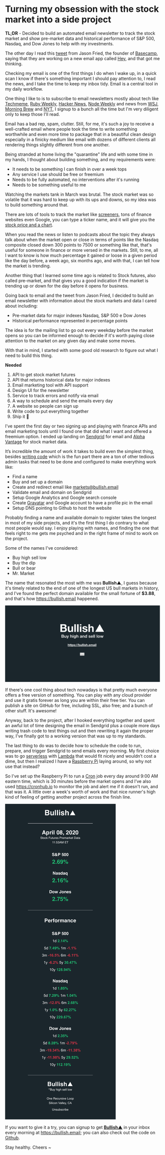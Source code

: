 # Turning my obsession with the stock market into a side project
**TL;DR** - Decided to build an automated email newsletter to track the stock market and show pre-market data and historical performance of S&P 500, Nasdaq, and Dow Jones to help with my investments.

The other day I read this [tweet](https://twitter.com/jasonfried/status/1225455247264550917?s=20) from Jason Fried, the founder of [Basecamp](https://basecamp.com), saying that they are working on a new email app called [Hey](Hey.com), and that got me thinking.

Checking my email is one of the first things I do when I wake up, in a quick scan I know if there's something important I should pay attention to, I read the news, and I take the time to keep my inbox tidy. Email is a central tool in my daily workflow.

One thing I like to is to subscribe to email newsletters mostly about tech like [Techmeme](https://techmeme.com/), [Ruby Weekly](https://rubyweekly.com/),  [Hacker News](https://hackernewsletter.com/), [Node Weekly](https://nodeweekly.com/) and news from [WSJ](https://www.wsj.com/newsletters), [Morning Brew](https://www.morningbrew.com/) and [NYT](https://www.nytimes.com/newsletters), I signup to a bunch all the time but I'm very diligent only to keep those I'll read.

Email has a bad rep, spam, clutter. Still, for me, it's such a joy to receive a well-crafted email where people took the time to write something worthwhile and even more time to package that in a beautiful clean design especially in a finicky medium like email with dozens of different clients all rendering things slightly different from one another.

Being stranded at home living the "quarantine" life and with some time in my hands, I thought about building something, and my requirements were:

* It needs to be something I can finish in over a week tops
* Any service I use should be free or freemium 
* Needs to be fully automated, no interventions after it's running 
*  Needs to be something useful to me

Watching the markets tank in March was brutal. The stock market was so volatile that it was hard to keep up with its ups and downs, so my idea was to build something around that.

There are lots of tools to track the market like [screeners](https://www.finviz.com/), tons of finance websites even Google, you can type a ticker name, and it will give you the [stock price and a chart](https://www.google.com/search?sxsrf=ALeKk01r11OmoP895rWnQtnKkZ-QzDfYDA%3A1585421184042&source=hp&ei=gJt_XroZ8rzQ8Q_6ipyYAw&q=voo&btnK=Google+Search).

When you read the news or listen to podcasts about the topic they always talk about when the market open or close in terms of points like the Nasdaq composite closed down 300 points to 7500 or something like that, that's useful for someone in finance or more versed in the markets. Still, to me, all I want to know is how much percentage it gained or loose in a given period like the day before, a week ago, six months ago, and with that, I can tell how the market is trending.

Another thing that I learned some time ago is related to Stock futures, also called pre-market, and that gives you a good indication if the market is trending up or down for the day before it opens for business.

Going back to email and the tweet from Jason Fried, I decided to build an email newsletter with information about the stock markets and data I cared about including:

* Pre-market data for major indexes Nasdaq, S&P 500 e Dow Jones
* Historical performance represented in percentage points

The idea is for the mailing list to go out every weekday before the market opens so you can be informed enough to decide if it's worth paying close attention to the market on any given day and make some moves.

With that in mind, I started with some good old research to figure out what I need to build this thing.

**Needed**
1. API to get stock market futures
2. API that returns historical data for major indexes
3. Email marketing tool with API support
4. Design UI for the newsletter
5. Service to track errors and notify via email
6. A way to schedule and send the emails every day
7. A website so people can sign up
8. Write code to put everything together
9. Ship it 🚀

I've spent the first day or two signing up and playing with finance APIs and email marketing tools until I found one that did what I want and offered a freemium option. I ended up landing on [Sendgrid](https://sendgrid.com/) for email and [Alpha Vantage](https://www.alphavantage.co/) for stock market data.

It’s incredible the amount of work it takes to build even the simplest thing, besides [writing code](https://github.com/eduardosasso/bullish) which is the fun part there are a ton of other tedious admin tasks that need to be done and configured to make everything work like:

* Find a name
* Buy and set up a domain
* Create and redirect email like markets@bullish.email
* Validate email and domain on Sendgrid 
* Setup Google Analytics and Google search console
* Create [Gravatar](https://en.gravatar.com/) and Google account to have a profile pic in the email
* Setup DNS pointing to Github to host the website

Probably finding a name and available domain to register takes the longest in most of my side projects, and it's the first thing I do contrary to what most people would say. I enjoy playing with names, and finding the one that feels right to me gets me psyched and in the right frame of mind to work on the project.

Some of the names I've considered:
* Buy high sell low 
* Buy the dip
* Bull or bear
* Mr. Market

The name that resonated the most with me was **Bullish▲**, I guess because it's timely related to the end of one of the longest US bull markets in history, and I've found the perfect domain available for the small fortune of **$3.88**, and that's how https://bullish.email happened. 

![Promo banner done in guess what? Google slides](/images/bullish.png)

If there's one cool thing about tech nowadays is that pretty much everyone offers a free version of something. You can play with any cloud provider and use it gratis forever as long you are within their free tier. You can publish a site on GitHub for free, including SSL, also free; and a bunch of other stuff. It's awesome!

Anyway, back to the project, after I hooked everything together and spent an awful lot of time designing the email in Sendgrid plus a couple more days writing trash code to test things out and then rewriting it again the proper way, I've finally got to a working version that was up to my standards.

The last thing to do was to decide how to schedule the code to run, prepare, and trigger Sendgrid to send emails every morning.  My first choice was to go [serverless](https://en.wikipedia.org/wiki/Serverless_computing) with [Lambda](https://aws.amazon.com/lambda/) that would fit nicely and wouldn’t cost a dime, but then I realized I have a [Raspberry Pi](https://www.raspberrypi.org/) laying around, so why not use that instead? 

So I've set up the Raspberry Pi to run a [Cron](https://en.wikipedia.org/wiki/Cron) job every day around 9:00 AM eastern time, which is 30 minutes before the market opens and I’ve also used https://cronhub.io to monitor the job and alert me if it doesn't run, and that was it. A little over a week's worth of work and that nice runner's high kind of feeling of getting another project across the finish line.

![This is how the email looks like](/images/screenshot.png)

If you want to give it a try, you can signup to get **[Bullish▲](https://bullish.email)** in your inbox every morning at https://bullish.email; you can also check out the code on [Github](https://github.com/eduardosasso/bullish/).

Stay healthy. Cheers ~

